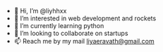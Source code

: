 - 👋 Hi, I’m @liyhhxx
- 👀 I’m interested in web development and rockets
- 🌱 I’m currently learning python
- 💞️ I’m looking to collaborate on startups
- 📫 Reach me by my mail liyaeravath@gmail.com

<!---
liyhhxx/liyhhxx is a ✨ special ✨ repository because its `README.md` (this file) appears on your GitHub profile.
You can click the Preview link to take a look at your changes.
--->
